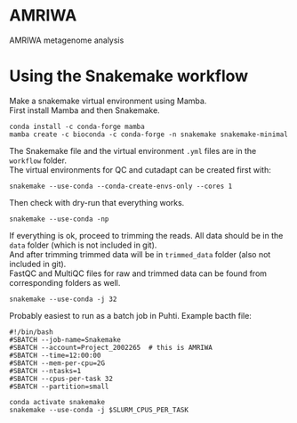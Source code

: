 # AMRIWA
AMRIWA metagenome analysis

# Using the Snakemake workflow

Make a snakemake virtual environment using Mamba.  
First install Mamba and then Snakemake.
```
conda install -c conda-forge mamba
mamba create -c bioconda -c conda-forge -n snakemake snakemake-minimal
```

The Snakemake file and the virtual environment `.yml` files are in the `workflow` folder.  
The virtual environments for QC and cutadapt can be created first with:
```
snakemake --use-conda --conda-create-envs-only --cores 1
```

Then check with dry-run that everything works.
```
snakemake --use-conda -np
```

If everything is ok, proceed to trimming the reads. All data should be in the `data` folder (which is not included in git).  
And after trimming trimmed data will be in `trimmed_data` folder (also not included in git).   
FastQC and MultiQC files for raw and trimmed data can be found from corresponding folders as well.
```
snakemake --use-conda -j 32
```

Probably easiest to run as a batch job in Puhti.
Example bacth file:
```
#!/bin/bash
#SBATCH --job-name=Snakemake
#SBATCH --account=Project_2002265  # this is AMRIWA 
#SBATCH --time=12:00:00
#SBATCH --mem-per-cpu=2G
#SBATCH --ntasks=1
#SBATCH --cpus-per-task 32
#SBATCH --partition=small

conda activate snakemake
snakemake --use-conda -j $SLURM_CPUS_PER_TASK
```

